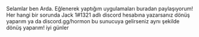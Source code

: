 Selamlar ben Arda. Eğlenerek yaptığım uygulamaları buradan paylaşıyorum! Her hangi bir sorunda Jack 1#1321 adlı discord hesabına yazarsanız dönüş yaparım ya da discord.gg/hormon bu sunucuya gelirseniz aynı şekilde dönüş yaparım! iyi günler

